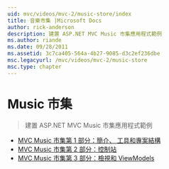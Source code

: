 ```yaml
---
uid: mvc/videos/mvc-2/music-store/index
title: 音樂市集 |Microsoft Docs
author: rick-anderson
description: 建置 ASP.NET MVC Music 市集應用程式範例
ms.author: riande
ms.date: 09/28/2011
ms.assetid: 3c7ca405-564a-4b27-9085-d3c2ef236dbe
msc.legacyurl: /mvc/videos/mvc-2/music-store
msc.type: chapter
---
```

<a name="music-store"></a>Music 市集
====================
> 建置 ASP.NET MVC Music 市集應用程式範例


- [MVC Music 市集第 1 部分：簡介、 工具和專案結構](mvc-music-store-part-1-intro-tools-and-project-structure.md)
- [MVC Music 市集第 2 部分：控制站](mvc-music-store-part-2-controllers.md)
- [MVC Music 市集第 3 部分：檢視和 ViewModels](mvc-music-store-part-3-views-and-viewmodels.md)
